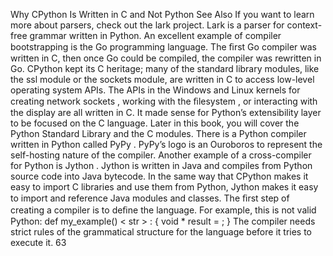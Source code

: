 Why CPython Is Written in C and Not Python See Also If you want to learn more about parsers, check out the  lark project. Lark is a parser for context-free grammar written in Python. An excellent example of compiler bootstrapping is the Go programming language. The ﬁrst Go compiler was written in C, then once Go could be compiled, the compiler was rewritten in Go. CPython kept its C heritage; many of the standard library modules, like the  ssl  module or the  sockets  module, are written in C to access low-level operating system APIs. The APIs in the Windows and Linux kernels for  creating network sockets ,  working with the ﬁlesystem , or interacting with the display  are all written in C. It made sense for Python’s extensibility layer to be focused on the C language. Later in this book, you will cover the Python Standard Library and the C modules. There is a Python compiler written in Python called  PyPy . PyPy’s logo is an  Ouroboros  to represent the self-hosting nature of the compiler. Another example of a cross-compiler for Python is  Jython . Jython is written in Java and compiles from Python source code into Java bytecode. In the same way that CPython makes it easy to import C libraries and use them from Python, Jython makes it easy to import and reference Java modules and classes. The ﬁrst step of creating a compiler is to deﬁne the language. For example, this is not valid Python: def  my_example()  < str >  : { void *  result  = ; } The compiler needs strict rules of the grammatical structure for the language before it tries to execute it. 63